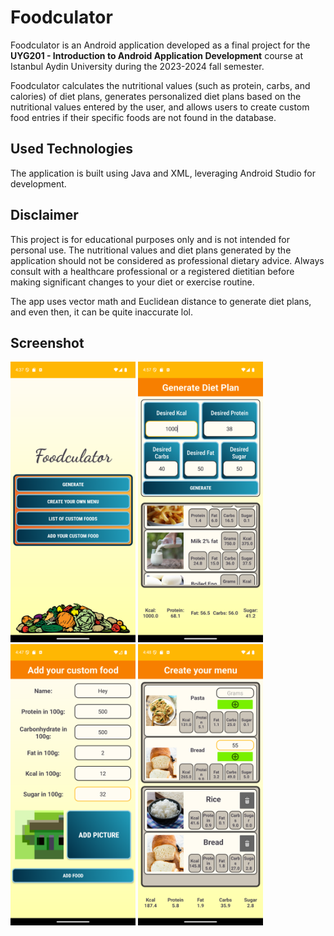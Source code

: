 # Foodculator

Foodculator is an Android application developed as a final project for the **UYG201 - Introduction to Android Application Development** course at Istanbul Aydin University during the 2023-2024 fall semester.

Foodculator calculates the nutritional values (such as protein, carbs, and calories) of diet plans, generates personalized diet plans based on the nutritional values entered by the user, and allows users to create custom food entries if their specific foods are not found in the database.

## Used Technologies

The application is built using Java and XML, leveraging Android Studio for development.

## Disclaimer

This project is for educational purposes only and is not intended for personal use. The nutritional values and diet plans generated by the application should not be considered as professional dietary advice. Always consult with a healthcare professional or a registered dietitian before making significant changes to your diet or exercise routine.

The app uses vector math and Euclidean distance to generate diet plans, and even then, it can be quite inaccurate lol.

## Screenshot

<img src="Screenshots/Screenshot_1743860250.png" width="200" /> <img src="Screenshots/Screenshot_1743861468.png" width="200" /> <img src="Screenshots/Screenshot_1743860875.png" width="200" /> <img src="Screenshots/Screenshot_1743860913.png" width="200" />
